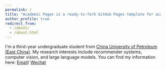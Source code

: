 ```yaml
---
permalink: /
title: "Academic Pages is a ready-to-fork GitHub Pages template for academic personal websites"
author_profile: true
redirect_from: 
  - /about/
  - /about.html
---
```


I'm a third-year undergraduate student from [China University of Petroleum (East China)](https://www.upc.edu.cn/). My research interests include recommender systems, computer vision, and large language models.
You can find my information here: 
[Email](mailto:2207030125@s.upc.edu.cn)/ [Wechat](../images/wechat.jpg)
